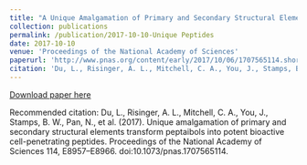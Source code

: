 ```yaml
---
title: "A Unique Amalgamation of Primary and Secondary Structural Elements Transform Peptaibols into Potent Bioactive Cell-Penetrating Peptides"
collection: publications
permalink: /publication/2017-10-10-Unique Peptides
date: 2017-10-10
venue: 'Proceedings of the National Academy of Sciences'
paperurl: 'http://www.pnas.org/content/early/2017/10/06/1707565114.short'
citation: 'Du, L., Risinger, A. L., Mitchell, C. A., You, J., Stamps, B. W., Pan, N., et al. (2017). Unique amalgamation of primary and secondary structural elements transform peptaibols into potent bioactive cell-penetrating peptides. Proceedings of the National Academy of Sciences 114, E8957–E8966. doi:10.1073/pnas.1707565114.'
---
```


<a href='http://www.pnas.org/content/early/2017/10/06/1707565114.short'>Download paper here</a>

Recommended citation: Du, L., Risinger, A. L., Mitchell, C. A., You, J., Stamps, B. W., Pan, N., et al. (2017). Unique amalgamation of primary and secondary structural elements transform peptaibols into potent bioactive cell-penetrating peptides. Proceedings of the National Academy of Sciences 114, E8957–E8966. doi:10.1073/pnas.1707565114.